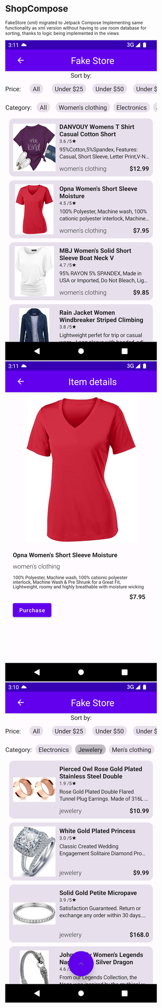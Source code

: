 # ShopCompose
 FakeStore (xml) migrated to Jetpack Compose
 Implementing same functionality as xml version without having to use room database for sorting, thanks to logic being implemented in the views
 
 ![](main_screen.png)
 ![](details_screen.png)
 ![](sorting.png)
